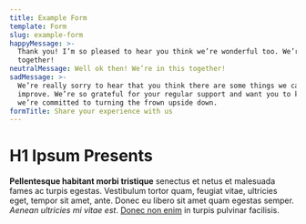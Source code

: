 ```yaml
---
title: Example Form
template: Form
slug: example-form
happyMessage: >-
  Thank you! I’m so pleased to hear you think we’re wonderful too. We’re in this
  together!
neutralMessage: Well ok then! We’re in this together!
sadMessage: >-
  We’re really sorry to hear that you think there are some things we can
  improve. We’re so grateful for your regular support and want you to know that
  we’re committed to turning the frown upside down. 
formTitle: Share your experience with us
---
```

# H1 Ipsum Presents

**Pellentesque habitant morbi tristique** senectus et netus et malesuada fames ac turpis egestas. Vestibulum tortor quam, feugiat vitae, ultricies eget, tempor sit amet, ante. Donec eu libero sit amet quam egestas semper. _Aenean ultricies mi vitae est_. [Donec non enim](http://google.com) in turpis pulvinar facilisis.
